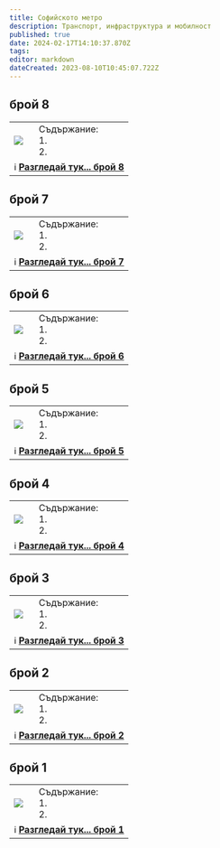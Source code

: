 ```yaml
---
title: Софийското метро
description: Транспорт, инфраструктура и мобилност
published: true
date: 2024-02-17T14:10:37.870Z
tags: 
editor: markdown
dateCreated: 2023-08-10T10:45:07.722Z
---
```


## брой 8
<!--следващ пост--> 
<div class="table-responsive"><table style="width:100%"><tr>
<td><img src="http://46.10.181.183:1518/trinmo/literature/sofiiskoto-metro/br8.jpg"></td>
<td>Съдържание:<br>1. <br>2.</td></tr>
  <td colspan=2 >ℹ️ <a href="/literature/sofiiskoto-metro/broi-7"><b>Разгледай тук... брой 8</b></a></td></table></div>

## брой 7  
<!--следващ пост--> 
<div class="table-responsive"><table style="width:100%"><tr>
<td><img src="http://46.10.181.183:1518/trinmo/literature/sofiiskoto-metro/br7.jpg"></td>
<td>Съдържание:<br>1. <br>2.</td></tr>
  <td colspan=2 >ℹ️ <a href="/literature/sofiiskoto-metro/broi-7"><b>Разгледай тук... брой 7</b></a></td></table></div>
  
## брой 6
<!--следващ пост--> 
<div class="table-responsive"><table style="width:100%"><tr>
<td><img src="http://46.10.181.183:1518/trinmo/literature/sofiiskoto-metro/br6.jpg"></td>
<td>Съдържание:<br>1. <br>2.</td></tr>
  <td colspan=2 >ℹ️ <a href="/literature/sofiiskoto-metro/broi-6"><b>Разгледай тук... брой 6</b></a></td></table></div>
  
## брой 5
<!--следващ пост--> 
<div class="table-responsive"><table style="width:100%"><tr>
<td><img src="http://46.10.181.183:1518/trinmo/literature/sofiiskoto-metro/br5.jpg"></td>
<td>Съдържание:<br>1. <br>2.</td></tr>
  <td colspan=2 >ℹ️ <a href="/literature/sofiiskoto-metro/broi-5"><b>Разгледай тук... брой 5</b></a></td></table></div>

## брой 4
<!--следващ пост--> 
<div class="table-responsive"><table style="width:100%"><tr>
<td><img src="http://46.10.181.183:1518/trinmo/literature/sofiiskoto-metro/br4.jpg"></td>
<td>Съдържание:<br>1. <br>2.</td></tr>
  <td colspan=3 >ℹ️ <a href="/literature/sofiiskoto-metro/broi-3"><b>Разгледай тук... брой 4</b></a></td></table></div>
  
## брой 3
<!--следващ пост--> 
<div class="table-responsive"><table style="width:100%"><tr>
<td><img src="http://46.10.181.183:1518/trinmo/literature/sofiiskoto-metro/br3.jpg"></td>
<td>Съдържание:<br>1. <br>2.</td></tr>
  <td colspan=3 >ℹ️ <a href="/literature/sofiiskoto-metro/broi-3"><b>Разгледай тук... брой 3</b></a></td></table></div>
 

## брой 2 
<!--следващ пост--> 
<div class="table-responsive"><table style="width:100%"><tr>
<td><img src="http://46.10.181.183:1518/trinmo/literature/sofiiskoto-metro/br2.jpg"></td>
<td>Съдържание:<br>1. <br>2.</td></tr>
  <td colspan=2 >ℹ️ <a href="/literature/sofiiskoto-metro/broi-2"><b>Разгледай тук... брой 2</b></a></td></table></div>


  
## брой 1
<!--следващ пост--> 
<div class="table-responsive"><table style="width:100%"><tr>
<td><img src="http://46.10.181.183:1518/trinmo/literature/sofiiskoto-metro/br1.jpg"></td>
<td>Съдържание:<br>1. <br>2.</td></tr>
  <td colspan=2 >ℹ️ <a href="/literature/sofiiskoto-metro/broi-1"><b>Разгледай тук... брой 1</b></a></td></table></div>  